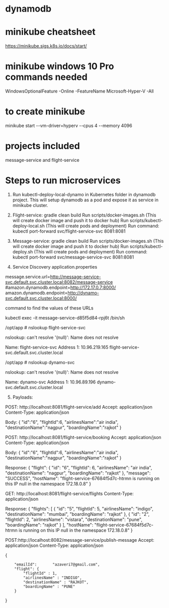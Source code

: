 # dynamodb

# minikube cheatsheet
https://minikube.sigs.k8s.io/docs/start/

# minikube windows 10 Pro commands needed
WindowsOptionalFeature -Online -FeatureName Microsoft-Hyper-V -All

# to create minikube
minikube start --vm-driver=hyperv --cpus 4 --memory 4096

# projects included
message-service and flight-service

# Steps to run microservices

1. Run kubectl-deploy-local-dynamo in Kubernetes folder in dynamodb project. 
   This will setup dynamodb as a pod and expose it as service in minikube cluster.
   
2. Flight-service:
   gradle clean build
   Run scripts/docker-images.sh (This will create docker image and push it to docker hub)
   Run scripts/kubectl-deploy-local.sh (This will create pods and deployment)
   Run command:
     kubectl port-forward svc/flight-service-svc 8081:8081
   
3. Message-service:
   gradle clean build
   Run scripts/docker-images.sh (This will create docker image and push it to docker hub)
   Run scripts/kubectl-deploy.sh (This will create pods and deployment)
   Run command:
     kubectl port-forward svc/message-service-svc 8081:8081

4. Service Discovery
application.properties

message.service.url=http://message-service-svc.default.svc.cluster.local:8082/message-service
#amazon.dynamodb.endpoint=http://172.17.0.7:8000/
amazon.dynamodb.endpoint=http://dynamo-svc.default.svc.cluster.local:8000/

command to find the values of these URLs

kubectl exec -it message-service-d85f5d84-rpj6t /bin/sh

/opt/app # nslookup flight-service-svc

nslookup: can't resolve '(null)': Name does not resolve

Name:      flight-service-svc
Address 1: 10.96.219.165 flight-service-svc.default.svc.cluster.local

/opt/app # nslookup dynamo-svc

nslookup: can't resolve '(null)': Name does not resolve

Name:      dynamo-svc
Address 1: 10.96.89.196 dynamo-svc.default.svc.cluster.local

5. Payloads:

POST: http://localhost:8081/flight-service/add
Accept: application/json
Content-Type: application/json

Body:
{
    "id":"6",
    "flightId":6,
    "airlinesName":"air india",
    "destinationName":"nagpur",
    "boardingName":"rajkot"
}

POST: http://localhost:8081/flight-service/booking
Accept: application/json
Content-Type: application/json

Body:
{
    "id":"6",
    "flightId":6,
    "airlinesName":"air india",
    "destinationName":"nagpur",
    "boardingName":"rajkot"
}

Response:
{
    "flight": {
        "id": "6",
        "flightId": 6,
        "airlinesName": "air india",
        "destinationName": "nagpur",
        "boardingName": "rajkot"
    },
    "message": "SUCCESS",
    "hostName": "flight-service-67684f5d7c-htrmn is running on this IP null in the namespace 172.18.0.8"
}

GET: http://localhost:8081/flight-service/flights
Content-Type: application/json

Response:
{
    "flights": [
        {
            "id": "5",
            "flightId": 5,
            "airlinesName": "indigo",
            "destinationName": "mumbai",
            "boardingName": "rajkot"
        },
        {
            "id": "2",
            "flightId": 2,
            "airlinesName": "vistara",
            "destinationName": "pune",
            "boardingName": "rajkot"
        }
    ],
    "hostName": "flight-service-67684f5d7c-htrmn is running on this IP null in the namespace 172.18.0.8"
}

POST:http://localhost:8082/message-service/publish-message
Accept: application/json
Content-Type: application/json

{  
      
        "emailId":       "azaveri7@gmail.com",   
        "flight": {
        	"flightId" : 1,
        	"airlinesName" : "INDIGO",
        	"destinationName" : "RAJKOT",
        	"boardingName" : "PUNE"
        } 
    
}
